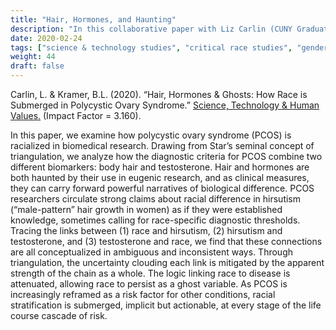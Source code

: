 ```yaml
---
title: "Hair, Hormones, and Haunting"
description: "In this collaborative paper with Liz Carlin (CUNY Graduate Center), we examine how polycystic ovary syndrome is racialized in biomedical research."
date: 2020-02-24 
tags: ["science & technology studies", "critical race studies", "gender studies", "health disparities", "qualitative methods"]
weight: 44
draft: false
---
```


Carlin, L. & Kramer, B.L. (2020). “Hair, Hormones & Ghosts: How Race is Submerged in Polycystic Ovary Syndrome.” [Science, Technology & Human Values.](https://journals.sagepub.com/eprint/26AYSRJBPETS4ZA5ZDTS/full) (Impact Factor = 3.160).

In this paper, we examine how polycystic ovary syndrome (PCOS) is racialized in biomedical research. Drawing from Star’s seminal concept of triangulation, we analyze how the diagnostic criteria for PCOS combine two different biomarkers: body hair and testosterone. Hair and hormones are both haunted by their use in eugenic research, and as clinical measures, they can carry forward powerful narratives of biological difference. PCOS researchers circulate strong claims about racial difference in hirsutism (“male-pattern” hair growth in women) as if they were established knowledge, sometimes calling for race-specific diagnostic thresholds. Tracing the links between (1) race and hirsutism, (2) hirsutism and testosterone, and (3) testosterone and race, we find that these connections are all conceptualized in ambiguous and inconsistent ways. Through triangulation, the uncertainty clouding each link is mitigated by the apparent strength of the chain as a whole. The logic linking race to disease is attenuated, allowing race to persist as a ghost variable. As PCOS is increasingly reframed as a risk factor for other conditions, racial stratification is submerged, implicit but actionable, at every stage of the life course cascade of risk.